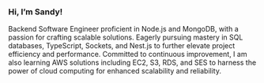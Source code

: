 ### Hi, I’m Sandy!

Backend Software Engineer proficient in Node.js and MongoDB, with a passion for crafting scalable solutions. Eagerly pursuing mastery in SQL databases, TypeScript, Sockets, and Nest.js to further elevate project efficiency and performance. Committed to continuous improvement, I am also learning AWS solutions including EC2, S3, RDS, and SES to harness the power of cloud computing for enhanced scalability and reliability.

<!---
- 👀 I’m interested in ...
- 🌱 I’m currently learning ...
- 💞️ I’m looking to collaborate on ...
- 📫 How to reach me ...
- 😄 Pronouns: ...
- ⚡ Fun fact: ...
--->

<!---
Sandy-Thabet/Sandy-Thabet is a ✨ special ✨ repository because its `README.md` (this file) appears on your GitHub profile.
You can click the Preview link to take a look at your changes.
--->
